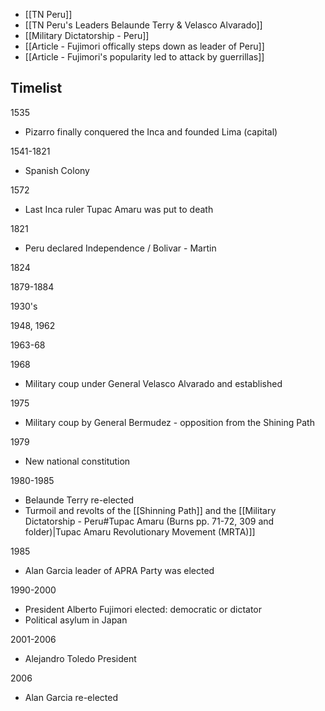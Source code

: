 - [[TN Peru]]
- [[TN Peru's Leaders Belaunde Terry & Velasco Alvarado]]
- [[Military Dictatorship - Peru]]
- [[Article - Fujimori offically steps down as leader of Peru]]
- [[Article - Fujimori's popularity led to attack by guerrillas]]

Timelist
---

1535
- Pizarro finally conquered the Inca and founded Lima (capital)

1541-1821
- Spanish Colony

1572
- Last Inca ruler Tupac Amaru was put to death

1821
- Peru declared Independence / Bolivar - Martin

1824


1879-1884


1930's


1948, 1962

1963-68


1968
- Military coup under General Velasco Alvarado and established 

1975
- Military coup by General Bermudez - opposition from the Shining Path

1979
- New national constitution 

1980-1985
- Belaunde Terry re-elected
- Turmoil and revolts of the [[Shinning Path]] and the [[Military Dictatorship - Peru#Tupac Amaru (Burns pp. 71-72, 309 and folder)|Tupac Amaru Revolutionary Movement (MRTA)]]

1985
- Alan Garcia leader of APRA Party was elected

1990-2000
- President Alberto Fujimori elected: democratic or dictator
- Political asylum in Japan

2001-2006
- Alejandro Toledo President

2006
- Alan Garcia re-elected